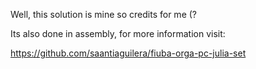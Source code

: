 Well, this solution is mine so credits for me (?

Its also done in assembly, for more information visit:

https://github.com/saantiaguilera/fiuba-orga-pc-julia-set
